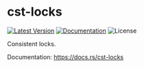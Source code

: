 # cst-locks

[![Latest Version]][crates.io]
[![Documentation]][docs.rs] 
![License]

Consistent locks.

[crates.io]: https://crates.io/crates/cst-locks
[Latest Version]: https://img.shields.io/crates/v/cst-locks.svg
[Documentation]: https://docs.rs/cst-locks/badge.svg
[docs.rs]: https://docs.rs/cst-locks
[License]: https://img.shields.io/crates/l/cst-locks.svg

Documentation: <https://docs.rs/cst-locks>
